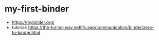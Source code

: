 # my-first-binder
- https://mybinder.org/
- tutorial: https://the-turing-way.netlify.app/communication/binder/zero-to-binder.html
